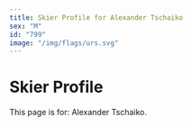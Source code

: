 ```yaml
---
title: Skier Profile for Alexander Tschaiko
sex: "M"
id: "799"
image: "/img/flags/urs.svg" 
---
```


# Skier Profile

This page is for: Alexander Tschaiko.
    